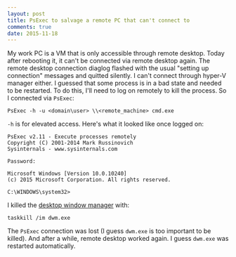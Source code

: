 ```yaml
---
layout: post
title: PsExec to salvage a remote PC that can't connect to
comments: true
date: 2015-11-18
---
```


My work PC is a VM that is only accessible through remote desktop. Today after rebooting it, it can't be connected via remote desktop again. The remote desktop connection diaglog flashed with the usual "setting up connection" messages and quitted silently. I can't connect through hyper-V manager either. I guessed that some process is in a bad state and needed to be restarted. To do this, I'll need to log on remotely to kill the process. So I connected via `PsExec`:

    PsExec -h -u <domain\user> \\<remote_machine> cmd.exe

`-h` is for elevated access. Here's what it looked like once logged on:

    PsExec v2.11 - Execute processes remotely
    Copyright (C) 2001-2014 Mark Russinovich
    Sysinternals - www.sysinternals.com
    
    Password:
    
    Microsoft Windows [Version 10.0.10240]
    (c) 2015 Microsoft Corporation. All rights reserved.
    
    C:\WINDOWS\system32>

I killed the [desktop window manager][dwm] with:

    taskkill /im dwm.exe

The `PsExec` connection was lost (I guess `dwm.exe` is too important to be killed). And after a while, remote desktop worked again. I guess `dwm.exe` was restarted automatically.

[dwm]: https://msdn.microsoft.com/en-us/library/windows/desktop/aa969540(v=vs.85).aspx
